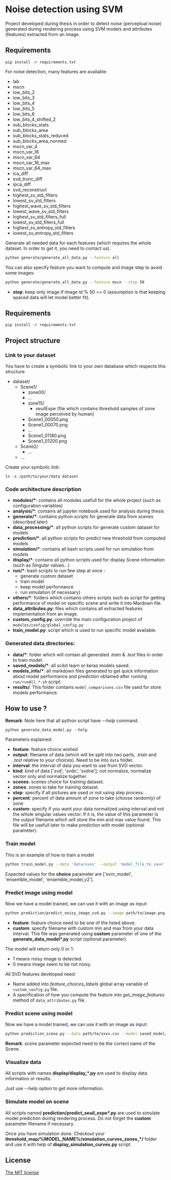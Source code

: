 # Noise detection using SVM

Project developed during thesis in order to detect noise (perceptual noise) generated during rendering process using SVM models and attributes (features) extracted from an image.

## Requirements

```
pip install -r requirements.txt
```

For noise detection, many features are available:
- lab
- mscn
- low_bits_2
- low_bits_3
- low_bits_4
- low_bits_5
- low_bits_6
- low_bits_4_shifted_2
- sub_blocks_stats
- sub_blocks_area
- sub_blocks_stats_reduced
- sub_blocks_area_normed
- mscn_var_4
- mscn_var_16
- mscn_var_64
- mscn_var_16_max
- mscn_var_64_max
- ica_diff
- svd_trunc_diff
- ipca_diff
- svd_reconstruct
- highest_sv_std_filters
- lowest_sv_std_filters
- highest_wave_sv_std_filters
- lowest_wave_sv_std_filters
- highest_sv_std_filters_full
- lowest_sv_std_filters_full
- highest_sv_entropy_std_filters
- lowest_sv_entropy_std_filters

Generate all needed data for each features (which requires the whole dataset. In order to get it, you need to contact us).

```bash
python generate/generate_all_data.py --feature all
```

You can also specify feature you want to compute and image step to avoid some images:
```bash
python generate/generate_all_data.py --feature mscn --step 50
```

- **step**: keep only image if image id % 50 == 0 (assumption is that keeping spaced data will let model better fit).

## Requirements

```
pip install -r requirements.txt
```

## Project structure

### Link to your dataset

You have to create a symbolic link to your own database which respects this structure:

- dataset/
  - Scene1/
    - zone00/
    - ...
    - zone15/
      - seuilExpe (file which contains threshold samples of zone image perceived by human)
    - Scene1_00050.png
    - Scene1_00070.png
    - ...
    - Scene1_01180.png
    - Scene1_01200.png
  - Scene2/
    - ...
  - ...

Create your symbolic link:

```
ln -s /path/to/your/data dataset
```

### Code architecture description

- **modules/\***: contains all modules usefull for the whole project (such as configuration variables)
- **analysis/\***: contains all jupyter notebook used for analysis during thesis
- **generate/\***: contains python scripts for generate data from scenes (described later)
- **data_processing/\***: all python scripts for generate custom dataset for models
- **prediction/\***: all python scripts for predict new threshold from computed models
- **simulation/\***: contains all bash scripts used for run simulation from models
- **display/\***: contains all python scripts used for display Scene information (such as Singular values...)
- **run/\***: bash scripts to run few step at once : 
  - generate custom dataset
  - train model
  - keep model performance
  - run simulation (if necessary)
- **others/\***: folders which contains others scripts such as script for getting performance of model on specific scene and write it into Mardown file.
- **data_attributes.py**: files which contains all extracted features implementation from an image.
- **custom_config.py**: override the main configuration project of `modules/config/global_config.py`
- **train_model.py**: script which is used to run specific model available.

### Generated data directories:

- **data/\***: folder which will contain all generated *.train* & *.test* files in order to train model.
- **saved_models/\***: all scikit learn or keras models saved.
- **models_info/\***: all markdown files generated to get quick information about model performance and prediction obtained after running `run/runAll_*.sh` script.
- **results/**:  This folder contains `model_comparisons.csv` file used for store models performance.


## How to use ?

**Remark**: Note here that all python script have *--help* command.

```
python generate_data_model.py --help
```

Parameters explained:
- **feature**: feature choice wished
- **output**: filename of data (which will be split into two parts, *.train* and *.test* relative to your choices). Need to be into `data` folder.
- **interval**: the interval of data you want to use from SVD vector.
- **kind**: kind of data ['svd', 'svdn', 'svdne']; not normalize, normalize vector only and normalize together.
- **scenes**: scenes choice for training dataset.
- **zones**: zones to take for training dataset.
- **step**: specify if all pictures are used or not using step process.
- **percent**: percent of data amount of zone to take (choose randomly) of zone
- **custom**: specify if you want your data normalized using interval and not the whole singular values vector. If it is, the value of this parameter is the output filename which will store the min and max value found. This file will be usefull later to make prediction with model (optional parameter).

### Train model

This is an example of how to train a model

```bash
python train_model.py --data 'data/xxxx' --output 'model_file_to_save' --choice 'model_choice'
```

Expected values for the **choice** parameter are ['svm_model', 'ensemble_model', 'ensemble_model_v2'].

### Predict image using model

Now we have a model trained, we can use it with an image as input:

```bash
python prediction/predict_noisy_image_svd.py --image path/to/image.png --interval "x,x" --model saved_models/xxxxxx.joblib --feature 'lab' --mode 'svdn' --custom 'min_max_filename'
```

- **feature**: feature choice need to be one of the listed above.
- **custom**: specify filename with custom min and max from your data interval. This file was generated using **custom** parameter of one of the **generate_data_model\*.py** script (optional parameter).

The model will return only 0 or 1:
- 1 means noisy image is detected.
- 0 means image seem to be not noisy.

All SVD features developed need:
- Name added into *feature_choices_labels* global array variable of `custom_config.py` file.
- A specification of how you compute the feature into *get_image_features* method of `data_attributes.py` file.

### Predict scene using model

Now we have a model trained, we can use it with an image as input:

```bash
python prediction_scene.py --data path/to/xxxx.csv --model saved_model/xxxx.joblib --output xxxxx --scene xxxx
```
**Remark**: *scene* parameter expected need to be the correct name of the Scene.

### Visualize data

All scripts with names **display/display_\*.py** are used to display data information or results.

Just use --help option to get more information.

### Simulate model on scene

All scripts named **prediction/predict_seuil_expe\*.py** are used to simulate model prediction during rendering process. Do not forget the **custom** parameter filename if necessary.

Once you have simulation done. Checkout your **threshold_map/%MODEL_NAME%/simulation\_curves\_zones\_\*/** folder and use it with help of **display_simulation_curves.py** script.

## License

[The MIT license](https://github.com/prise-3d/Thesis-NoiseDetection-attributes/blob/master/LICENSE)